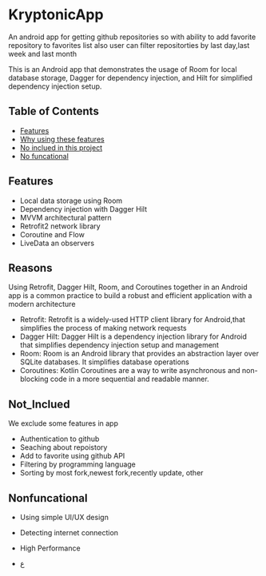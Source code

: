# KryptonicApp

An android app for getting github repositories so with ability to add favorite repository to favorites list 
also user can filter repositorties by last day,last week and last month

This is an Android app that demonstrates the usage of Room for local database storage, Dagger for dependency injection, and Hilt for simplified dependency injection setup.

## Table of Contents

- [Features](#features)
- [Why using these features](#reasons)
- [No inclued in this project](#Not_Inclued)
- [No funcational](#Nonfuncational)
  
## Features
- Local data storage using Room
- Dependency injection with Dagger Hilt
- MVVM architectural pattern
- Retrofit2 network library
- Coroutine and Flow
- LiveData an observers

## Reasons
Using Retrofit, Dagger Hilt, Room, and Coroutines together in an Android app is a common practice to build a robust and efficient application with a modern architecture

- Retrofit: Retrofit is a widely-used HTTP client library for Android,that simplifies the process of making network requests
- Dagger Hilt: Dagger Hilt is a dependency injection library for Android that simplifies dependency injection setup and management
- Room: Room is an Android library that provides an abstraction layer over SQLite databases. It simplifies database operations
- Coroutines: Kotlin Coroutines are a way to write asynchronous and non-blocking code in a more sequential and readable manner.

## Not_Inclued
We exclude some features in app
- Authentication to github 
- Seaching about repoistory
- Add to favorite using github API
- Filtering by programming language
- Sorting by most fork,newest fork,recently update, other

## Nonfuncational
- Using simple UI/UX design
- Detecting internet connection
- High Performance

- ع
